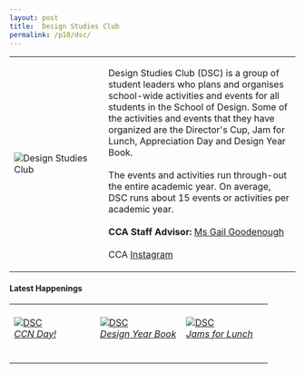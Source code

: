 ```yaml
---
layout: post
title:  Design Studies Club
permalink: /p10/dsc/
---
```


<div>
    <table>
        <tr>
            <td style="width:33%"><image src="{{site.baseurl}}/images/CCA_dsc.jpg" style="display:block;margin-left:auto;margin-right:auto;" alt="Design Studies Club"></image></td>
            <td>
                <p>
                    Design Studies Club (DSC) is a group of student leaders who plans and organises school-wide activities and events for all students in the School of Design. Some of the activities and events that they have organized are the Director's Cup, Jam for Lunch, Appreciation Day and Design Year Book.<br>
                    <br>
                    The events and activities run through-out the entire academic year. On average, DSC runs about 15 events or activities per academic year.<br>
                    <br>
                    <b>CCA Staff Advisor:</b> <a href="mailto:gailg@tp.edu.sg">Ms Gail Goodenough</a><br>
                    <br>
                    CCA <a href="https://www.instagram.com/designstudiesclub">Instagram</a>
                </p>
            </td>
        </tr>
    </table>
</div>

#### Latest Happenings

<div>
    <table>
        <tr>
            <td style="width:33%"><br>
                <a href="https://www.instagram.com/p/CPFekjOH0em/">
                    <image src="{{site.baseurl}}/images/CCA-dsc-ig4.png" style="display:block;margin-left:auto;margin-right:auto;" alt="DSC">
                    <h6 style="margin-top:0%">CCN Day!</h6>
                    </image>
                </a>
            </td>
            <td style="width:33%"><br>
                <a href="https://www.instagram.com/p/CLZS6pGnQrI/">
                    <image src="{{site.baseurl}}/images/CCA-dsc_IG5.jpg" style="display:block;margin-left:auto;margin-right:auto;" alt="DSC">
                    <h6 style="margin-top:0%">Design Year Book</h6>
                    </image>
                </a>
            </td>
            <td style="width:33%"><br>
                <a href="https://www.instagram.com/p/CKyeosHnXWl/">
                    <image src="{{site.baseurl}}/images/CCA-dsc_IG4.jpg" style="display:block;margin-left:auto;margin-right:auto;" alt="DSC">
                    <h6 style="margin-top:0%">Jams for Lunch</h6>
                    </image>
                </a>
            </td>
        </tr>
    </table>
</div>
